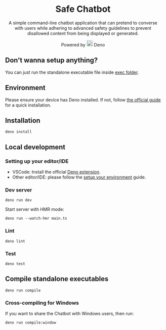 <div align="center">
<h1>Safe Chatbot</h1>

<p>
A simple command-line chatbot application that can pretend to converse with users while
adhering to advanced safety guidelines to prevent disallowed content from being displayed or
generated.
</p>

Powered by <img src="https://deno.land/logo.svg" height="20px" alt="the deno mascot dinosaur standing in the rain"> Deno

</div>

## Don't wanna setup anything?

You can just run the standalone executable file inside [exec folder](./exec/).

## Environment

Please ensure your device has Deno installed. If not, follow [the official guide](https://docs.deno.com/runtime/getting_started/installation/) for a quick installation.

## Installation

```console
deno install
```

## Local development

### Setting up your editor/IDE

- VSCode: Install the official [Deno extension](https://marketplace.visualstudio.com/items?itemName=denoland.vscode-deno).
- Other editor/IDE: please follow the [setup your environment](https://docs.deno.com/runtime/getting_started/setup_your_environment/#setting-up-your-editor%2Fide) guide.

### Dev server

```console
deno run dev
```

Start server with HMR mode:

```console
deno run --watch-hmr main.ts
```

### Lint

```console
deno lint
```

### Test

```console
deno test
```

## Compile standalone executables

```console
deno run compile
```

### Cross-compiling for Windows

If you want to share the Chatbot with Windows users, then run:

```console
deno run compile:window
```
